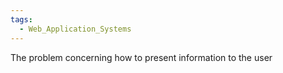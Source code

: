 ```yaml
---
tags:
  - Web_Application_Systems
---
```

The problem concerning how to present information to the user